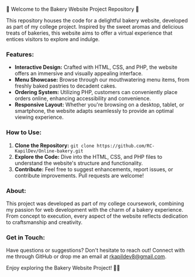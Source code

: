 

🍰 Welcome to the Bakery Website Project Repository 🍪

This repository houses the code for a delightful bakery website, developed as part of my college project. Inspired by the sweet aromas and delicious treats of bakeries, this website aims to offer a virtual experience that entices visitors to explore and indulge.

### Features:
- **Interactive Design:** Crafted with HTML, CSS, and PHP, the website offers an immersive and visually appealing interface.
- **Menu Showcase:** Browse through our mouthwatering menu items, from freshly baked pastries to decadent cakes.
- **Ordering System:** Utilizing PHP, customers can conveniently place orders online, enhancing accessibility and convenience.
- **Responsive Layout:** Whether you're browsing on a desktop, tablet, or smartphone, the website adapts seamlessly to provide an optimal viewing experience.

### How to Use:
1. **Clone the Repository:** `git clone https://github.com/RC-KapilDev/Online-bakery.git`
2. **Explore the Code:** Dive into the HTML, CSS, and PHP files to understand the website's structure and functionality.
3. **Contribute:** Feel free to suggest enhancements, report issues, or contribute improvements. Pull requests are welcome!

### About:
This project was developed as part of my college coursework, combining my passion for web development with the charm of a bakery experience. From concept to execution, every aspect of the website reflects dedication to craftsmanship and creativity.

### Get in Touch:
Have questions or suggestions? Don't hesitate to reach out! Connect with me through GitHub or drop me an email at [rkapildev8@gmail.com](mailto:rkapildev8@gmail.com).

Enjoy exploring the Bakery Website Project! 🥐🎂



